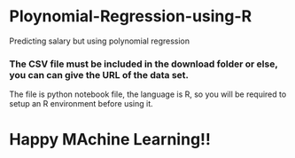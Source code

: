 # Ploynomial-Regression-using-R
Predicting salary but using polynomial regression

### The CSV file must be included in the download folder or else, you can can give the URL of the data set.

The file is python notebook file, the language is R, so you will be required to setup an R environment before using it.
# Happy MAchine Learning!!
